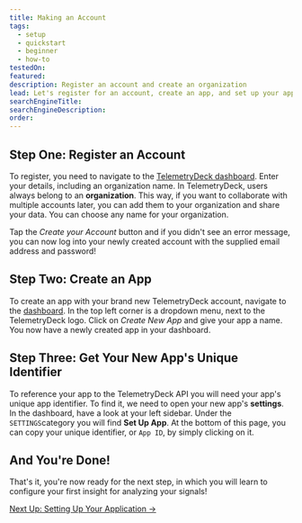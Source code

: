 ```yaml
---
title: Making an Account
tags:
  - setup
  - quickstart
  - beginner
  - how-to
testedOn:
featured:
description: Register an account and create an organization
lead: Let's register for an account, create an app, and set up your application so you can get started with receiving signals from your app!
searchEngineTitle: 
searchEngineDescription:
order:
---
```


## Step One: Register an Account

To register, you need to navigate to the [TelemetryDeck dashboard](https://dashboard.telemetrydeck.com/registration/organization). Enter your details, including an organization name. In TelemetryDeck, users always belong to an **organization**. This way, if you want to collaborate with multiple accounts later, you can add them to your organization and share your data. You can choose any name for your organization.

Tap the _Create your Account_ button and if you didn't see an error message, you can now log into your newly created account with the supplied email address and password!


## Step Two: Create an App

To create an app with your brand new TelemetryDeck account, navigate to the [dashboard](https://dashboard.telemetrydeck.com). In the top left corner is a dropdown menu, next to the TelemetryDeck logo. Click on _Create New App_ and give your app a name. You now have a newly created app in your dashboard.


## Step Three: Get Your New App's Unique Identifier

To reference your app to the TelemetryDeck API you will need your app's unique app identifier. To find it, we need to open your new app's **settings**.
In the dashboard, have a look at your left sidebar. Under the `SETTINGS`category you will find **Set Up App**. At the bottom of this page, you can copy your unique identifier, or `App ID`, by simply clicking on it.


## And You're Done!

That's it, you're now ready for the next step, in which you will learn to configure your first insight for analyzing your signals!

<a href="/pages/quickstart.html" class="btn btn-secondary btn-large">Next Up: Setting Up Your Application →</a>
